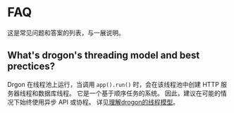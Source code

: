 # FAQ

这是常见问题和答案的列表，与一展说明。

## What's drogon's threading model and best prectices?
Drgon 在线程池上运行，当调用 `app().run()` 时，会在该线程池中创建 HTTP 服务器线程和数据库线程。 它是一个基于顺序任务的系统。 因此，建议在可能的情况下始终使用异步 API 或协程。 详见[理解drogon的线程模型](CHN-FAQ-1-线程模型.md)。 
